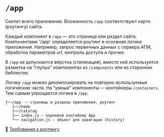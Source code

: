 # `/app`

Скелет всего приложения. Вложенность `/app` соответствуют карте (роутингу) сайта.

Каждый компонент в `/app` — это страница или раздел сайта. 
Компонентами '/app' определяется роутинг и основная логика приложения. 
Например, запрос первичных данных с сервера АПИ, обработка параметров url, контроль доступа и прочее.

В `/app` не допускается вёрстка (стилизация), вместо неё используется разметка 
на “глупых” компонентах из `/components` или из сторонних библиотек.

Логику `/app` можно декомпозировать на повторно используемые логические части. 
На “умные” компоненты — контейнеры `/containers`. Тем самым упрощается логика в `/app`. 

```
├──/app  — страницы и разделы приложения, роутинг
   ├──/home
   ├──/catalog
   ├── index.js — корневой контейнер App
   └── navigation.js — объект для навигации (history)
```

📖 [Требования к роутингу](/docs/check/router.md)